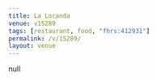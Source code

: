 ```yaml
---
title: La Locanda
venue: v15289
tags: [restaurant, food, "fhrs:412931"]
permalink: /v/15289/
layout: venue
---
```

null